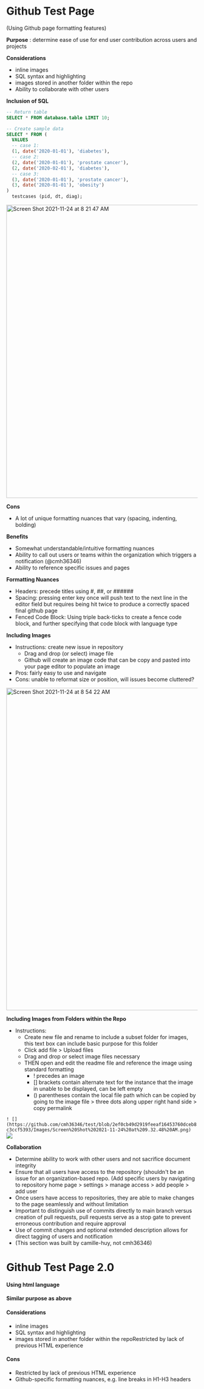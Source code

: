 
          

# Github Test Page 
(Using Github page formatting features)

**Purpose** : determine ease of use for end user contribution across users and projects 

**Considerations** 
  - inline images
  - SQL syntax and highlighting 
  - images stored in another folder within the repo 
  - Ability to collaborate with other users 

**Inclusion of SQL**

```sql
-- Return table 
SELECT * FROM database.table LIMIT 10;
```
```sql
-- Create sample data
SELECT * FROM (
  VALUES
  -- case 1: 
  (1, date('2020-01-01'), 'diabetes'),
  -- case 2:
  (2, date('2020-01-01'), 'prostate cancer'),
  (2, date('2020-02-01'), 'diabetes'),
  -- case 3: 
  (3, date('2020-01-01'), 'prostate cancer'),
  (3, date('2020-01-01'), 'obesity')
)
  testcases (pid, dt, diag);
```

<img width="772" alt="Screen Shot 2021-11-24 at 8 21 47 AM" src="https://user-images.githubusercontent.com/84478214/143246507-a5e2a15b-c33f-4e38-8fef-756cab997f58.png">


**Cons**
  - A lot of unique formatting nuances that vary (spacing, indenting, bolding)

**Benefits** 
  - Somewhat understandable/intuitive formatting nuances 
  - Ability to call out users or teams within the organization which triggers a notification (@cmh36346) 
  - Ability to reference specific issues and pages

**Formatting Nuances**
   - Headers: precede titles using #, ##, or ######
   - Spacing: pressing enter key once will push text to the next line in the editor field but requires being hit twice to produce a correctly spaced final github page 
   - Fenced Code Block: Using triple back-ticks to create a fence code block, and further specifying that code block with language type

**Including Images**
   - Instructions: create new issue in repository 
     - Drag and drop (or select) image file 
     - Github will create an image code that can be copy and pasted into your page editor to populate an image 
   - Pros: fairly easy to use and navigate 
   - Cons: unable to reformat size or position, will issues become cluttered? 
<img width="849" alt="Screen Shot 2021-11-24 at 8 54 22 AM" src="https://user-images.githubusercontent.com/84478214/143251361-3f813ae3-0dcb-414e-bc1f-758ffdbeed79.png">

**Including Images from Folders within the Repo**
   - Instructions: 
     - Create new file and rename to include a subset folder for images, this text box can include basic purpose for this folder 
     - Click add file > Upload files 
     - Drag and drop or select image files necessary 
     - THEN open and edit the readme file and reference the image using standard formatting ![]()
       - ! precedes an image 
       - [] brackets contain alternate text for the instance that the image in unable to be displayed, can be left empty 
       - () parentheses contain the local file path which can be copied by going to the image file > three dots along upper right hand side > copy permalink
     
     
```! [] (https://github.com/cmh36346/test/blob/2ef0cb49d2919feeaf16453760dceb8c3ccf5393/Images/Screen%20Shot%202021-11-24%20at%209.32.48%20AM.png)```
![](https://github.com/cmh36346/test/blob/2ef0cb49d2919feeaf16453760dceb8c3ccf5393/Images/Screen%20Shot%202021-11-24%20at%209.32.48%20AM.png)




**Collaboration**
   - Determine ability to work with other users and not sacrifice document integrity
   - Ensure that all users have access to the repository (shouldn't be an issue for an organization-based repo. (Add specific users by navigating to repository home page > settings > manage access > add people > add user 
   - Once users have access to repositories, they are able to make changes to the page seamlessly and without limitation 
   - Important to distinguish use of commits directly to main branch versus creation of pull requests, pull requests serve as a stop gate to prevent erroneous contribution and require approval 
   - Use of commit changes and optional extended description allows for direct tagging of users and notification 
   - (This section was built by camille-huy, not cmh36346)
   


    
  <body>
    <h1>Github Test Page 2.0 </h1> <h4>Using html language</h4>
    <h4>Similar purpose as above</h4>
    <h4>Considerations</h4>
      <ul>
        <li>inline images</li>
        <li>SQL syntax and highlighting </li>
        <li>images stored in another folder within the repoRestricted by lack of previous HTML experience</li>
          </ul>      
    <h4>Cons</h4>
      <ul>
        <li>Restricted by lack of previous HTML experience</li>
        <li>Github-specific formatting nuances, e.g. line breaks in H1-H3 headers</li>
          </ul>
  </body>
</html>
